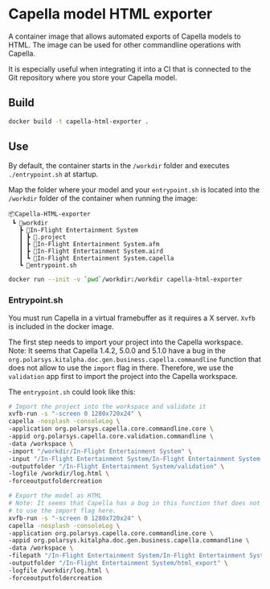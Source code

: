 # Capella model HTML exporter

A container image that allows automated exports of Capella models to HTML. The
image can be used for other commandline operations with Capella.

It is especially useful when integrating it into a CI that is connected to the
Git repository where you store your Capella model.

## Build

```bash
docker build -t capella-html-exporter .
```

## Use

By default, the container starts in the `/workdir` folder and executes
`./entrypoint.sh` at startup.

Map the folder where your model and your `entrypoint.sh` is located into the
`/workdir` folder of the container when running the image:

```
📦Capella-HTML-exporter
 ┗ 📂workdir
   ┣ 📂In-Flight Entertainment System
   ┃ ┣ 📜.project
   ┃ ┣ 📜In-Flight Entertainment System.afm
   ┃ ┣ 📜In-Flight Entertainment System.aird
   ┃ ┗ 📜In-Flight Entertainment System.capella
   ┗ 📜entrypoint.sh
```

```bash
docker run --init -v `pwd`/workdir:/workdir capella-html-exporter
```

### Entrypoint.sh

You must run Capella in a virtual framebuffer as it requires a X server.
`Xvfb` is included in the docker image.

The first step needs to import your project into the Capella workspace.  
Note: It seems that Capella 1.4.2, 5.0.0 and 5.1.0 have a bug in the
`org.polarsys.kitalpha.doc.gen.business.capella.commandline` function that does
not allow to use the `import` flag in there. Therefore, we use the `validation` app
first to import the project into the Capella workspace.

The `entrypoint.sh` could look like this:

```bash
# Import the project into the workspace and validate it
xvfb-run -s "-screen 0 1280x720x24" \
capella -nosplash -consoleLog \
-application org.polarsys.capella.core.commandline.core \
-appid org.polarsys.capella.core.validation.commandline \
-data /workspace \
-import "/workdir/In-Flight Entertainment System" \
-input "/In-Flight Entertainment System/In-Flight Entertainment System.aird" \
-outputfolder "/In-Flight Entertainment System/validation" \
-logfile /workdir/log.html \
-forceoutputfoldercreation

# Export the model as HTML
# Note: It seems that Capella has a bug in this function that does not allow
# to use the import flag here.
xvfb-run -s "-screen 0 1280x720x24" \
capella -nosplash -consoleLog \
-application org.polarsys.capella.core.commandline.core \
-appid org.polarsys.kitalpha.doc.gen.business.capella.commandline \
-data /workspace \
-filepath "/In-Flight Entertainment System/In-Flight Entertainment System.aird" \
-outputfolder "/In-Flight Entertainment System/html_export" \
-logfile /workdir/log.html \
-forceoutputfoldercreation
```

